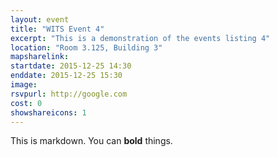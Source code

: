 ```yaml
---
layout: event
title: "WITS Event 4"
excerpt: "This is a demonstration of the events listing 4"
location: "Room 3.125, Building 3"
mapsharelink:
startdate: 2015-12-25 14:30
enddate: 2015-12-25 15:30
image:
rsvpurl: http://google.com
cost: 0
showshareicons: 1
---
```


This is markdown. You can **bold** things.